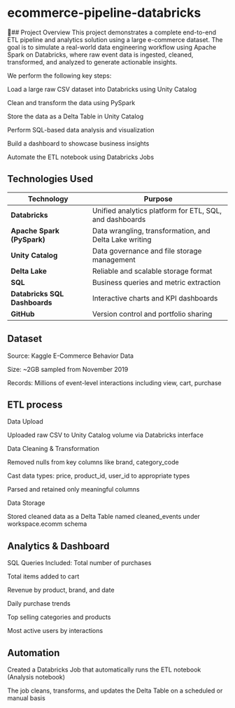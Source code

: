 # ecommerce-pipeline-databricks


📌## Project Overview
This project demonstrates a complete end-to-end ETL pipeline and analytics solution using a large e-commerce dataset. The goal is to simulate a real-world data engineering workflow using Apache Spark on Databricks, where raw event data is ingested, cleaned, transformed, and analyzed to generate actionable insights.

We perform the following key steps:

Load a large raw CSV dataset into Databricks using Unity Catalog

Clean and transform the data using PySpark

Store the data as a Delta Table in Unity Catalog

Perform SQL-based data analysis and visualization

Build a dashboard to showcase business insights

Automate the ETL notebook using Databricks Jobs

## Technologies Used

| Technology                    | Purpose                                                 |
| ----------------------------- | ------------------------------------------------------- |
| **Databricks**                | Unified analytics platform for ETL, SQL, and dashboards |
| **Apache Spark (PySpark)**    | Data wrangling, transformation, and Delta Lake writing  |
| **Unity Catalog**             | Data governance and file storage management             |
| **Delta Lake**                | Reliable and scalable storage format                    |
| **SQL**                       | Business queries and metric extraction                  |
| **Databricks SQL Dashboards** | Interactive charts and KPI dashboards                   |
| **GitHub**                    | Version control and portfolio sharing                   |


## Dataset
Source: Kaggle E-Commerce Behavior Data

Size: ~2GB sampled from November 2019

Records: Millions of event-level interactions including view, cart, purchase

## ETL process
Data Upload

Uploaded raw CSV to Unity Catalog volume via Databricks interface

Data Cleaning & Transformation

Removed nulls from key columns like brand, category_code

Cast data types: price, product_id, user_id to appropriate types

Parsed and retained only meaningful columns

Data Storage

Stored cleaned data as a Delta Table named cleaned_events under workspace.ecomm schema


## Analytics & Dashboard

SQL Queries Included:
 Total number of purchases

Total items added to cart

 Revenue by product, brand, and date

 Daily purchase trends

 Top selling categories and products

 Most active users by interactions


 ##  Automation
 Created a Databricks Job that automatically runs the ETL notebook (Analysis notebook)

The job cleans, transforms, and updates the Delta Table on a scheduled or manual basis



